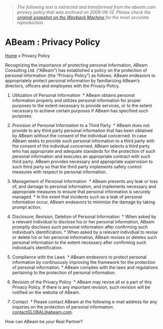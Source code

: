 > *The following text is extracted and transformed from the abeam.com privacy policy that was archived on 2008-06-12. Please check the [original snapshot on the Wayback Machine](https://web.archive.org/web/20080612094019id_/http%3A//www.abeam.com/Contents.aspx%3Fid%3D288) for the most accurate reproduction.*

# ABeam : Privacy Policy

[Home](https://web.archive.org/home.aspx?id=282&col=12) » Privacy Policy

Recognizing the importance of protecting personal information, ABeam Consulting Ltd. (“ABeam”) has established a policy on the protection of personal information (the “Privacy Policy”) as follows. ABeam endeavors to appropriately protect personal information by familiarizing ABeam’s directors, officers and employees with the Privacy Policy.

  1. Utilization of Personal Information 
    * ABeam obtains personal information properly and utilizes personal information for proper purposes to the extent necessary to provide services, or to the extent necessary to achieve certain purposes if ABeam has specified such purposes.
  

  2. Provision of Personal Information to a Third Party 
    * ABeam does not provide to any third party personal information that has been obtained by ABeam without the consent of the individual concerned. In case ABeam seeks to provide such personal information to a third party with the consent of the individual concerned, ABeam selects a third party who has appropriate and adequate standards for the protection of such personal information and executes an appropriate contract with such third party. ABeam provides necessary and appropriate supervision to such third party so that the third party implements safety control measures with respect to personal information.
  

  3. Management of Personal Information 
    * ABeam prevents any leak or loss of, and damage to personal information, and implements necessary and appropriate measures to ensure that personal information is securely managed.
    * In the event that incidents such as a leak of personal information occur, ABeam endeavors to minimize the damage by taking prompt action.
  

  4. Disclosure, Revision, Deletion of Personal Information 
    * When asked by a relevant individual to disclose his or her personal information, ABeam promptly discloses such personal information after confirming such individual’s identification.
    * When asked by a relevant individual to revise or delete his or her personal information, ABeam revises or deletes such personal information to the extent necessary after confirming such individual’s identification.
  

  5. Compliance with the Laws 
    * ABeam endeavors to protect personal information by continuously improving the framework for the protection of personal information.
    * ABeam complies with the laws and regulations pertaining to the protection of personal information.
  

  6. Revision of the Privacy Policy 
    * ABeam may revise all or a part of this Privacy Policy. If there is any important revision, such revision will be notified on the website of ABeam.
  

  7. Contact 
    * Please contact ABeam at the following e-mail address for any inquiries on the protection of personal information: [contactGLOBAL@abeam.com](mailto:contactGLOBAL@abeam.com).



How can ABeam be _your_ Real Partner? [](https://web.archive.org/FormPage.aspx?id=380)
